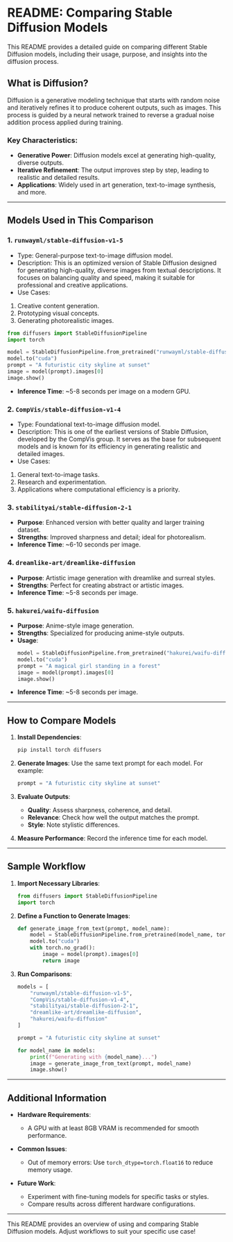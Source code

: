 # README: Comparing Stable Diffusion Models

This README provides a detailed guide on comparing different Stable Diffusion models, including their usage, purpose, and insights into the diffusion process.

## What is Diffusion?
Diffusion is a generative modeling technique that starts with random noise and iteratively refines it to produce coherent outputs, such as images. This process is guided by a neural network trained to reverse a gradual noise addition process applied during training.

### Key Characteristics:
- **Generative Power**: Diffusion models excel at generating high-quality, diverse outputs.
- **Iterative Refinement**: The output improves step by step, leading to realistic and detailed results.
- **Applications**: Widely used in art generation, text-to-image synthesis, and more.

---

## Models Used in This Comparison

### 1. `runwayml/stable-diffusion-v1-5`
- Type: General-purpose text-to-image diffusion model.
- Description:
This is an optimized version of Stable Diffusion designed for generating high-quality, diverse images from textual descriptions. It focuses on balancing quality and speed, making it suitable for professional and creative applications.
- Use Cases:
1. Creative content generation.
2. Prototyping visual concepts.
3. Generating photorealistic images.
  ```python
  from diffusers import StableDiffusionPipeline
  import torch

  model = StableDiffusionPipeline.from_pretrained("runwayml/stable-diffusion-v1-5", torch_dtype=torch.float16)
  model.to("cuda")
  prompt = "A futuristic city skyline at sunset"
  image = model(prompt).images[0]
  image.show()
  ```
- **Inference Time**: ~5-8 seconds per image on a modern GPU.

### 2. `CompVis/stable-diffusion-v1-4`
- Type: Foundational text-to-image diffusion model.
- Description:
This is one of the earliest versions of Stable Diffusion, developed by the CompVis group. It serves as the base for subsequent models and is known for its efficiency in generating realistic and detailed images.
- Use Cases:
1. General text-to-image tasks.
2. Research and experimentation.
3. Applications where computational efficiency is a priority.

### 3. `stabilityai/stable-diffusion-2-1`
- **Purpose**: Enhanced version with better quality and larger training dataset.
- **Strengths**: Improved sharpness and detail; ideal for photorealism.
- **Inference Time**: ~6-10 seconds per image.

### 4. `dreamlike-art/dreamlike-diffusion`
- **Purpose**: Artistic image generation with dreamlike and surreal styles.
- **Strengths**: Perfect for creating abstract or artistic images.
- **Inference Time**: ~5-8 seconds per image.

### 5. `hakurei/waifu-diffusion`
- **Purpose**: Anime-style image generation.
- **Strengths**: Specialized for producing anime-style outputs.
- **Usage**:
  ```python
  model = StableDiffusionPipeline.from_pretrained("hakurei/waifu-diffusion", torch_dtype=torch.float16)
  model.to("cuda")
  prompt = "A magical girl standing in a forest"
  image = model(prompt).images[0]
  image.show()
  ```
- **Inference Time**: ~5-8 seconds per image.

---

## How to Compare Models

1. **Install Dependencies**:
   ```bash
   pip install torch diffusers
   ```

2. **Generate Images**:
   Use the same text prompt for each model. For example:
   ```python
   prompt = "A futuristic city skyline at sunset"
   ```

3. **Evaluate Outputs**:
   - **Quality**: Assess sharpness, coherence, and detail.
   - **Relevance**: Check how well the output matches the prompt.
   - **Style**: Note stylistic differences.

4. **Measure Performance**:
   Record the inference time for each model.

---

## Sample Workflow

1. **Import Necessary Libraries**:
   ```python
   from diffusers import StableDiffusionPipeline
   import torch
   ```

2. **Define a Function to Generate Images**:
   ```python
   def generate_image_from_text(prompt, model_name):
       model = StableDiffusionPipeline.from_pretrained(model_name, torch_dtype=torch.float16)
       model.to("cuda")
       with torch.no_grad():
           image = model(prompt).images[0]
           return image
   ```

3. **Run Comparisons**:
   ```python
   models = [
       "runwayml/stable-diffusion-v1-5",
       "CompVis/stable-diffusion-v1-4",
       "stabilityai/stable-diffusion-2-1",
       "dreamlike-art/dreamlike-diffusion",
       "hakurei/waifu-diffusion"
   ]

   prompt = "A futuristic city skyline at sunset"

   for model_name in models:
       print(f"Generating with {model_name}...")
       image = generate_image_from_text(prompt, model_name)
       image.show()
   ```

---

## Additional Information

- **Hardware Requirements**:
  - A GPU with at least 8GB VRAM is recommended for smooth performance.

- **Common Issues**:
  - Out of memory errors: Use `torch_dtype=torch.float16` to reduce memory usage.

- **Future Work**:
  - Experiment with fine-tuning models for specific tasks or styles.
  - Compare results across different hardware configurations.

---

This README provides an overview of using and comparing Stable Diffusion models. Adjust workflows to suit your specific use case!

